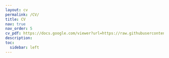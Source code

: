 ```yaml
---
layout: cv
permalink: /CV/
title: CV
nav: true
nav_order: 5
cv_pdf: https://docs.google.com/viewer?url=https://raw.githubusercontent.com/slowes/saralowes.com/main/lowes_cv.pdf
description:
toc:
  sidebar: left
---
```

